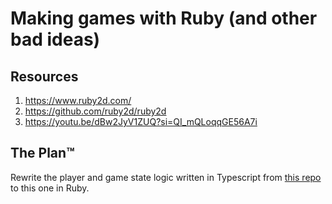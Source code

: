 # Making games with Ruby (and other bad ideas)

## Resources

1. https://www.ruby2d.com/
2. https://github.com/ruby2d/ruby2d
3. https://youtu.be/dBw2JyV1ZUQ?si=QI_mQLoqqGE56A7i

## The Plan™

Rewrite the player and game state logic written in Typescript from [this repo](https://github.com/Koda-Pig/not-a-pig) to this one in Ruby.
